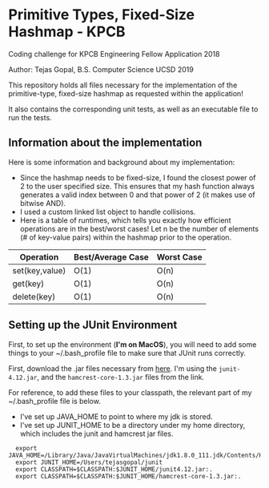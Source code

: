 # Primitive Types, Fixed-Size Hashmap - KPCB
Coding challenge for KPCB Engineering Fellow Application 2018

Author: Tejas Gopal, B.S. Computer Science UCSD 2019

This repository holds all files necessary for the implementation of the primitive-type, fixed-size hashmap as requested within the application! 

It also contains the corresponding unit tests, as well as an executable file to run the tests.

## Information about the implementation

Here is some information and background about my implementation:
* Since the hashmap needs to be fixed-size, I found the closest power of 2 to the user specified size. This ensures that my hash function always generates a valid index between 0 and that power of 2 (it makes use of bitwise AND).
* I used a custom linked list object to handle collisions.
* Here is a table of runtimes, which tells you exactly how efficient operations are in the best/worst cases! Let n be the number of elements (# of key-value pairs) within the hashmap prior to the operation.

Operation | Best/Average Case | Worst Case
------------ | ------------- | ------------- 
set(key,value) | O(1) | O(n) 
get(key) | O(1) | O(n) 
delete(key) | O(1) | O(n)


## Setting up the JUnit Environment 
First, to set up the environment (**I'm on MacOS**), you will need to add some things to your ~/.bash_profile file to make sure that JUnit runs correctly.

First, download the .jar files necessary from [here](https://github.com/junit-team/junit4/wiki/Download-and-Install).
I'm using the `junit-4.12.jar`, and the `hamcrest-core-1.3.jar` files from the link. 

For reference, to add these files to your classpath, the relevant part of my ~/.bash_profile file is below. 
* I've set up JAVA_HOME to point to where my jdk is stored.
* I've set up JUNIT_HOME to be a directory under my home directory, which includes the junit and hamcrest jar files.

```
  export JAVA_HOME=/Library/Java/JavaVirtualMachines/jdk1.8.0_111.jdk/Contents/Home
  export JUNIT_HOME=/Users/tejasgopal/junit
  export CLASSPATH=$CLASSPATH:$JUNIT_HOME/junit4.12.jar:.
  export CLASSPATH=$CLASSPATH:$JUNIT_HOME/hamcrest-core-1.3.jar:.
```

#
